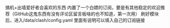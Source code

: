 搞机+出墙爱好者会喜欢的东西
内置了一个白嫖的订阅，要是有其他稳定的欢迎推荐（GitHub这鬼东西有没有评论区留言板啥的也不知道，第一次用）
刷好模块后，进入/data/clash/config.yaml 里面有说明可以填入自己的订阅链接
